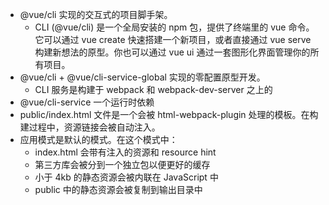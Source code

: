 - @vue/cli 实现的交互式的项目脚手架。
    - CLI (@vue/cli) 是一个全局安装的 npm 包，提供了终端里的 vue 命令。它可以通过 vue create 快速搭建一个新项目，或者直接通过 vue serve 构建新想法的原型。你也可以通过 vue ui 通过一套图形化界面管理你的所有项目。
- @vue/cli + @vue/cli-service-global 实现的零配置原型开发。
    - CLI 服务是构建于 webpack 和 webpack-dev-server 之上的
- @vue/cli-service 一个运行时依赖
- public/index.html 文件是一个会被 html-webpack-plugin 处理的模板。在构建过程中，资源链接会被自动注入。
- 应用模式是默认的模式。在这个模式中：
    - index.html 会带有注入的资源和 resource hint
    - 第三方库会被分到一个独立包以便更好的缓存
    - 小于 4kb 的静态资源会被内联在 JavaScript 中
    - public 中的静态资源会被复制到输出目录中
